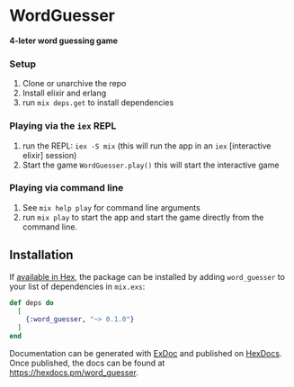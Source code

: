 # WordGuesser

**4-leter word guessing game**

### Setup

1) Clone or unarchive the repo
1) Install elixir and erlang
1) run `mix deps.get` to install dependencies

### Playing via the `iex` REPL
1) run the REPL: `iex -S mix` (this will run the app in an `iex` [interactive elixir] session)
1) Start the game `WordGuesser.play()` this will start the interactive game

### Playing via command line
1) See `mix help play` for command line arguments
1) run `mix play` to start the app and start the game directly from the command line.

### 

## Installation

If [available in Hex](https://hex.pm/docs/publish), the package can be installed
by adding `word_guesser` to your list of dependencies in `mix.exs`:

```elixir
def deps do
  [
    {:word_guesser, "~> 0.1.0"}
  ]
end
```

Documentation can be generated with [ExDoc](https://github.com/elixir-lang/ex_doc)
and published on [HexDocs](https://hexdocs.pm). Once published, the docs can
be found at <https://hexdocs.pm/word_guesser>.

